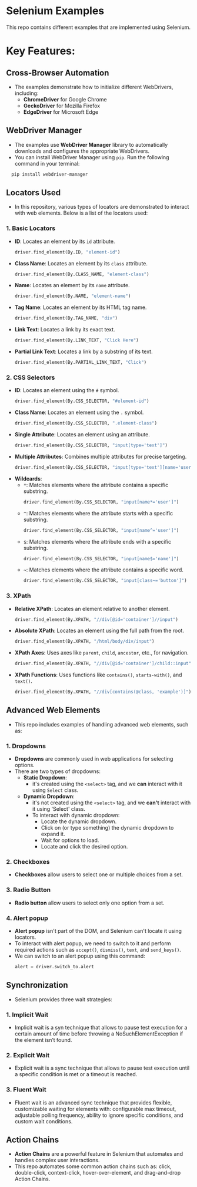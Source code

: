 # Selenium Examples

This repo contains different examples that are implemented using Selenium.

# Key Features:

## Cross-Browser Automation
- The examples demonstrate how to initialize different WebDrivers, including:
  - **ChromeDriver** for Google Chrome
  - **GeckoDriver** for Mozilla Firefox
  - **EdgeDriver** for Microsoft Edge

## WebDriver Manager
- The examples use **WebDriver Manager** library to automatically downloads and configures the appropriate WebDrivers.
- You can install WebDriver Manager using `pip`. Run the following command in your terminal:
```bash
  pip install webdriver-manager
```

## Locators Used
- In this repository, various types of locators are demonstrated to interact with web elements. Below is a list of the locators used:

### 1. **Basic Locators**
   - **ID**: Locates an element by its `id` attribute.
     ```python
     driver.find_element(By.ID, "element-id")
     ```
   - **Class Name**: Locates an element by its `class` attribute.
     ```python
     driver.find_element(By.CLASS_NAME, "element-class")
     ```
   - **Name**: Locates an element by its `name` attribute.
     ```python
     driver.find_element(By.NAME, "element-name")
     ```
   - **Tag Name**: Locates an element by its HTML tag name.
     ```python
     driver.find_element(By.TAG_NAME, "div")
     ```
   - **Link Text**: Locates a link by its exact text.
     ```python
     driver.find_element(By.LINK_TEXT, "Click Here")
     ```
   - **Partial Link Text**: Locates a link by a substring of its text.
     ```python
     driver.find_element(By.PARTIAL_LINK_TEXT, "Click")
     ```

### 2. **CSS Selectors**
   - **ID**: Locates an element using the `#` symbol.
     ```python
     driver.find_element(By.CSS_SELECTOR, "#element-id")
     ```
   - **Class Name**: Locates an element using the `.` symbol.
     ```python
     driver.find_element(By.CSS_SELECTOR, ".element-class")
     ```
   - **Single Attribute**: Locates an element using an attribute.
     ```python
     driver.find_element(By.CSS_SELECTOR, "input[type='text']")
     ```
   - **Multiple Attributes**: Combines multiple attributes for precise targeting.
     ```python
     driver.find_element(By.CSS_SELECTOR, "input[type='text'][name='username']")
     ```
   - **Wildcards**:
     - `*`: Matches elements where the attribute contains a specific substring.
       ```python
       driver.find_element(By.CSS_SELECTOR, "input[name*='user']")
       ```
     - `^`: Matches elements where the attribute starts with a specific substring.
       ```python
       driver.find_element(By.CSS_SELECTOR, "input[name^='user']")
       ```
     - `$`: Matches elements where the attribute ends with a specific substring.
       ```python
       driver.find_element(By.CSS_SELECTOR, "input[name$='name']")
       ```
     - `~`: Matches elements where the attribute contains a specific word.
       ```python
       driver.find_element(By.CSS_SELECTOR, "input[class~='button']")
       ```

### 3. **XPath**
   - **Relative XPath**: Locates an element relative to another element.
     ```python
     driver.find_element(By.XPATH, "//div[@id='container']//input")
     ```
   - **Absolute XPath**: Locates an element using the full path from the root.
     ```python
     driver.find_element(By.XPATH, "/html/body/div/input")
     ```
   - **XPath Axes**: Uses axes like `parent`, `child`, `ancestor`, etc., for navigation.
     ```python
     driver.find_element(By.XPATH, "//div[@id='container']/child::input")
     ```
   - **XPath Functions**: Uses functions like `contains()`, `starts-with()`, and `text()`.
     ```python
     driver.find_element(By.XPATH, "//div[contains(@class, 'example')]")
     ```

## Advanced Web Elements
- This repo includes examples of handling advanced web elements, such as:
### 1. Dropdowns
- **Dropdowns** are commonly used in web applications for selecting options.
- There are two types of dropdowns:
  - **Static Dropdown**:
    - it's created using the `<select>` tag, and we **can** interact with it using `Select` class.
  - **Dynamic Dropdown**:
    - it's not created using the `<select>` tag, and we **can't** interact with it using 'Select' class.
    - To interact with dynamic dropdown:
      - Locate the dynamic dropdown.
      - Click on (or type something) the dynamic dropdown to expand it.
      - Wait for options to load.
      - Locate and click the desired option.
### 2. Checkboxes
- **Checkboxes** allow users to select one or multiple choices from a set.
### 3. Radio Button
- **Radio button** allow users to select only one option from a set.
### 4. Alert popup
- **Alert popup** isn't part of the DOM, and Selenium can't locate it using locators.
- To interact with alert popup, we need to switch to it and perform required actions such as `accept()`, `dismiss()`, `text`, and `send_keys()`.
- We can switch to an alert popup using this command:
    ```python
    alert = driver.switch_to.alert
    ```
## Synchronization
- Selenium provides three wait strategies:
### 1. Implicit Wait
- Implicit wait is a syn technique that allows to pause test execution for a certain amount of time before throwing a NoSuchElementException if the element isn’t found.
### 2. Explicit Wait
- Explicit wait is a sync technique that allows to pause test execution until a specific condition is met or a timeout is reached.
### 3. Fluent Wait
- Fluent wait is an advanced sync technique that provides flexible, customizable waiting for elements with: configurable max timeout, adjustable polling frequency, ability to ignore specific conditions, and custom wait conditions.

## Action Chains
- **Action Chains** are a powerful feature in Selenium that automates and handles complex user interactions.
- This repo automates some common action chains such as: click, double-click, context-click, hover-over-element, and drag-and-drop Action Chains.